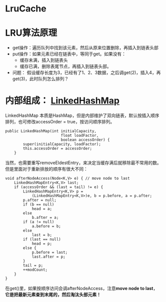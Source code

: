 LruCache
===

# LRU算法原理

 * get操作：遍历队列中找到该元素，然后从原来位置删除，再插入到链表头部
 * put操作：如果元素已经在链表中，等同于get。如果没有：
 	*  缓存未满，插入到链表头
 	*  缓存已满，删除表尾节点，再插入到链表头部。
 * 问题： 假设缓存长度为3，已经有了1、2、3数据，之后调get(2)，插入4，再get(3)，此时队列怎么排列？

 
# 内部组成： [LinkedHashMap](https://blog.csdn.net/wangxilong1991/article/details/70172302)

LinkedHashMap 本质是HashMap，但是内部维护了双向链表，默认按插入顺序排列，也可修改accessOrder = true，按访问顺序排列。

```
public LinkedHashMap(int initialCapacity,
                         float loadFactor,
                         boolean accessOrder) {
        super(initialCapacity, loadFactor);
        this.accessOrder = accessOrder;
    }

```

当然，也需要重写removeEldestEntry，来决定当缓存满后就移除最不常用的数。
但是里面对于重新排放的顺序有很大不同：

```
void afterNodeAccess(Node<K,V> e) { // move node to last
    LinkedHashMapEntry<K,V> last;
    if (accessOrder && (last = tail) != e) {
        LinkedHashMapEntry<K,V> p =
            (LinkedHashMapEntry<K,V>)e, b = p.before, a = p.after;
        p.after = null;
        if (b == null)
            head = a;
        else
            b.after = a;
        if (a != null)
            a.before = b;
        else
            last = b;
        if (last == null)
            head = p;
        else {
            p.before = last;
            last.after = p;
        }
        tail = p;
        ++modCount;
    }
}
```
 	
在get()里，如果按顺序访问会调afterNodeAccess，注意**move node to last**，**它是把最新元素查到末尾的，然后淘汰头部元素！**
 


